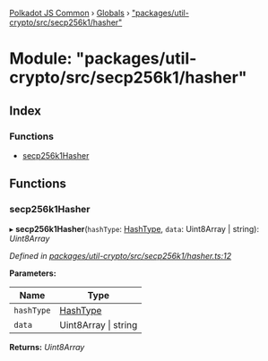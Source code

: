 [Polkadot JS Common](../README.md) › [Globals](../globals.md) › ["packages/util-crypto/src/secp256k1/hasher"](_packages_util_crypto_src_secp256k1_hasher_.md)

# Module: "packages/util-crypto/src/secp256k1/hasher"

## Index

### Functions

* [secp256k1Hasher](_packages_util_crypto_src_secp256k1_hasher_.md#secp256k1hasher)

## Functions

###  secp256k1Hasher

▸ **secp256k1Hasher**(`hashType`: [HashType](_packages_util_crypto_src_secp256k1_types_.md#hashtype), `data`: Uint8Array | string): *Uint8Array*

*Defined in [packages/util-crypto/src/secp256k1/hasher.ts:12](https://github.com/polkadot-js/common/blob/92cc8fc4e/packages/util-crypto/src/secp256k1/hasher.ts#L12)*

**Parameters:**

Name | Type |
------ | ------ |
`hashType` | [HashType](_packages_util_crypto_src_secp256k1_types_.md#hashtype) |
`data` | Uint8Array &#124; string |

**Returns:** *Uint8Array*
